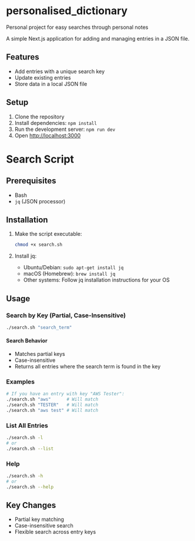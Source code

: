 # personalised_dictionary
Personal project for easy searches through personal notes

A simple Next.js application for adding and managing entries in a JSON file.

## Features
- Add entries with a unique search key
- Update existing entries
- Store data in a local JSON file

## Setup
1. Clone the repository
2. Install dependencies: `npm install`
3. Run the development server: `npm run dev`
4. Open [http://localhost:3000](http://localhost:3000)


# Search Script

## Prerequisites
- Bash
- `jq` (JSON processor)

## Installation
1. Make the script executable:
   ```bash
   chmod +x search.sh
   ```

2. Install jq:
   - Ubuntu/Debian: `sudo apt-get install jq`
   - macOS (Homebrew): `brew install jq`
   - Other systems: Follow jq installation instructions for your OS

## Usage

### Search by Key (Partial, Case-Insensitive)
```bash
./search.sh "search_term"
```

#### Search Behavior
- Matches partial keys
- Case-insensitive
- Returns all entries where the search term is found in the key

### Examples
```bash
# If you have an entry with key "AWS Tester":
./search.sh "aws"      # Will match
./search.sh "TESTER"   # Will match
./search.sh "aws test" # Will match
```

### List All Entries
```bash
./search.sh -l
# or
./search.sh --list
```

### Help
```bash
./search.sh -h
# or
./search.sh --help
```

## Key Changes
- Partial key matching
- Case-insensitive search
- Flexible search across entry keys